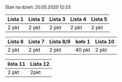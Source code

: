 Stan na dzień: 20.05.2020 12:33

| Lista 1 | Lista 2 | Lista 3 | Lista 4 | Lista 5 |
|---|---|---|---|---|
| 2 pkt | 2 pkt | 2 pkt | 2 pkt | 2 pkt |

| Lista 6 | Lista 7 | Lista 8/9 | koło 1| Lista 10 |
|---|---|---|---|---|
| 2 pkt |2 pkt |2 pkt |40 pkt | 2 pkt|

| lista 11| Lista 12|
|---|---|
| 2 pkt | 2pkt |
